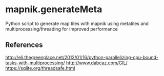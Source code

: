 # mapnik.generateMeta
Python script to generate map tiles with mapnik using metatiles and multiprocessing/threading for improved performance

## References
http://eli.thegreenplace.net/2012/01/16/python-parallelizing-cpu-bound-tasks-with-multiprocessing/
http://www.dabeaz.com/GIL/
https://sqlite.org/threadsafe.html
